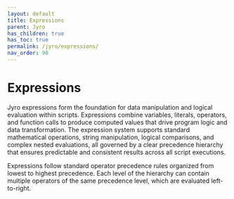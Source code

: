 ```yaml
---
layout: default
title: Expressions
parent: Jyro
has_children: true
has_toc: true
permalink: /jyro/expressions/
nav_order: 90
---
```


# Expressions

Jyro expressions form the foundation for data manipulation and logical evaluation within scripts. Expressions combine variables, literals, operators, and function calls to produce computed values that drive program logic and data transformation. The expression system supports standard mathematical operations, string manipulation, logical comparisons, and complex nested evaluations, all governed by a clear precedence hierarchy that ensures predictable and consistent results across all script executions.

Expressions follow standard operator precedence rules organized from lowest to highest precedence. Each level of the hierarchy can contain multiple operators of the same precedence level, which are evaluated left-to-right.